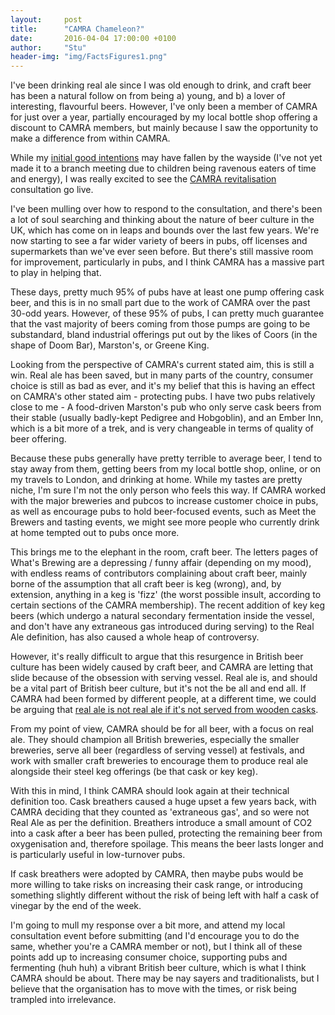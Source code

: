 ```yaml
---
layout:     post
title:      "CAMRA Chameleon?"
date:       2016-04-04 17:00:00 +0100
author:     "Stu"
header-img: "img/FactsFigures1.png"
---
```


I've been drinking real ale since I was old enough to drink, and craft beer has been a natural follow on from being
a) young, and b) a lover of interesting, flavourful beers. However, I've only been a member of CAMRA for just over a year, partially encouraged by my local bottle shop offering a discount to CAMRA members, but mainly because I saw the opportunity to make a difference from within CAMRA.

While my [initial good intentions](http://train-beers.pezhol.io/2015/03/23/how-i-learnt-to-stop-worrying-and-join-camra/) may have fallen by the wayside (I've not yet made it to a branch meeting due to children being ravenous eaters of time and energy), I was really excited to see the [CAMRA revitalisation](https://revitalisation.camra.org.uk/) consultation go live.

I've been mulling over how to respond to the consultation, and there's been a lot of soul searching and thinking about the nature of beer culture in the UK, which has come on in leaps and bounds over the last few years. We're now starting to see a far wider variety of beers in pubs, off licenses and supermarkets than we've ever seen before. But there's still massive room for improvement, particularly in pubs, and I think CAMRA has a massive part to play in helping that.

These days, pretty much 95% of pubs have at least one pump offering cask beer, and this is in no small part due to the work of CAMRA over the past 30-odd years. However, of these 95% of pubs, I can pretty much guarantee that the vast majority of beers coming from those pumps are going to be substandard, bland industrial offerings put out by the likes of Coors (in the shape of Doom Bar), Marston's, or Greene King.

Looking from the perspective of CAMRA's current stated aim, this is still a win. Real ale has been saved, but in many parts of the country, consumer choice is still as bad as ever, and it's my belief that this is having an effect on CAMRA's other stated aim - protecting pubs. I have two pubs relatively close to me - A food-driven Marston's pub who only serve cask beers from their stable (usually badly-kept Pedigree and Hobgoblin), and an Ember Inn, which is a bit more of a trek, and is very changeable in terms of quality of beer offering.

Because these pubs generally have pretty terrible to average beer, I tend to stay away from them, getting beers from my local bottle shop, online, or on my travels to London, and drinking at home. While my tastes are pretty niche, I'm sure I'm not the only person who feels this way. If CAMRA worked with the major breweries and pubcos to increase customer choice in pubs, as well as encourage pubs to hold beer-focused events, such as Meet the Brewers and tasting events, we might see more people who currently drink at home tempted out to pubs once more.

This brings me to the elephant in the room, craft beer. The letters pages of What's Brewing are a depressing / funny affair (depending on my mood), with endless reams of contributors complaining about craft beer, mainly borne of the assumption that all craft beer is keg (wrong), and, by extension, anything in a keg is 'fizz' (the worst possible insult, according to certain sections of the CAMRA membership). The recent addition of key keg beers (which undergo a natural secondary fermentation inside the vessel, and don't have any extraneous gas introduced during serving) to the Real Ale definition, has also caused a whole heap of controversy.

However, it's really difficult to argue that this resurgence in British beer culture has been widely caused by craft beer, and CAMRA are letting that slide because of the obsession with serving vessel. Real ale is, and should be a vital part of British beer culture, but it's not the be all and end all. If CAMRA had been formed by different people, at a different time, we could be arguing that [real ale is not real ale if it's not served from wooden casks](https://en.wikipedia.org/wiki/Society_for_the_Preservation_of_Beers_from_the_Wood).

From my point of view, CAMRA should be for all beer, with a focus on real ale. They should champion all British breweries, especially the smaller breweries, serve all beer (regardless of serving vessel) at festivals, and work with smaller craft breweries to encourage them to produce real ale alongside their steel keg offerings (be that cask or key keg).

With this in mind, I think CAMRA should look again at their technical definition too. Cask breathers caused a huge upset a few years back, with CAMRA deciding that they counted as 'extraneous gas', and so were not Real Ale as per the definition. Breathers introduce a small amount of CO2 into a cask after a beer has been pulled, protecting the remaining beer from oxygenisation and, therefore spoilage. This means the beer lasts longer and is particularly useful in low-turnover pubs.

If cask breathers were adopted by CAMRA, then maybe pubs would be more willing to take risks on increasing their cask range, or introducing something slightly different without the risk of being left with half a cask of vinegar by the end of the week.

I'm going to mull my response over a bit more, and attend my local consultation event before submitting (and I'd encourage you to do the same, whether you're a CAMRA member or not), but I think all of these points add up to increasing consumer choice, supporting pubs and fermenting (huh huh) a vibrant British beer culture, which is what I think CAMRA should be about. There may be nay sayers and traditionalists, but I believe that the organisation has to move with the times, or risk being trampled into irrelevance.
